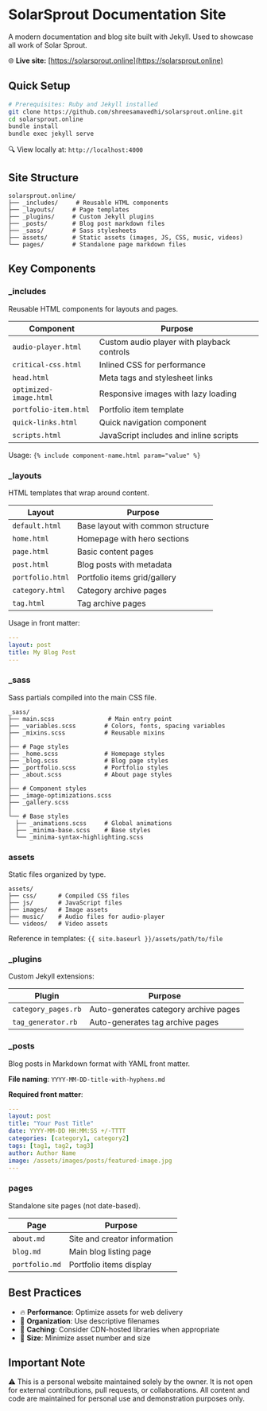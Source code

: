 # SolarSprout Documentation Site

A modern documentation and blog site built with Jekyll. Used to showcase all work of Solar Sprout.

🌐 **Live site:** [https://solarsprout.online](https://solarsprout.online)

## Quick Setup

```bash
# Prerequisites: Ruby and Jekyll installed
git clone https://github.com/shreesamavedhi/solarsprout.online.git
cd solarsprout.online
bundle install
bundle exec jekyll serve
```

🔍 View locally at: `http://localhost:4000`

## Site Structure

```
solarsprout.online/
├── _includes/     # Reusable HTML components
├── _layouts/     # Page templates
├── _plugins/     # Custom Jekyll plugins
├── _posts/       # Blog post markdown files
├── _sass/        # Sass stylesheets
├── assets/       # Static assets (images, JS, CSS, music, videos)
└── pages/        # Standalone page markdown files
```

## Key Components

### _includes

Reusable HTML components for layouts and pages.

| Component | Purpose |
|-----------|----------|
| `audio-player.html` | Custom audio player with playback controls |
| `critical-css.html` | Inlined CSS for performance |
| `head.html` | Meta tags and stylesheet links |
| `optimized-image.html` | Responsive images with lazy loading |
| `portfolio-item.html` | Portfolio item template |
| `quick-links.html` | Quick navigation component |
| `scripts.html` | JavaScript includes and inline scripts |

Usage: `{% include component-name.html param="value" %}`

### _layouts

HTML templates that wrap around content.

| Layout | Purpose |
|--------|----------|
| `default.html` | Base layout with common structure |
| `home.html` | Homepage with hero sections |
| `page.html` | Basic content pages |
| `post.html` | Blog posts with metadata |
| `portfolio.html` | Portfolio items grid/gallery |
| `category.html` | Category archive pages |
| `tag.html` | Tag archive pages |

Usage in front matter:
```yaml
---
layout: post
title: My Blog Post
---
```

### _sass

Sass partials compiled into the main CSS file.

```
_sass/
├── main.scss               # Main entry point
├── _variables.scss        # Colors, fonts, spacing variables
├── _mixins.scss           # Reusable mixins
│
├── # Page styles
├── _home.scss             # Homepage styles
├── _blog.scss             # Blog page styles
├── _portfolio.scss        # Portfolio styles
├── _about.scss            # About page styles
│
├── # Component styles
├── _image-optimizations.scss
├── _gallery.scss
│
└── # Base styles
  ├── _animations.scss     # Global animations
  ├── _minima-base.scss    # Base styles
  └── _minima-syntax-highlighting.scss
```

### assets

Static files organized by type.

```
assets/
├── css/      # Compiled CSS files
├── js/       # JavaScript files
├── images/   # Image assets
├── music/    # Audio files for audio-player
└── videos/   # Video assets
```

Reference in templates: `{{ site.baseurl }}/assets/path/to/file`

### _plugins

Custom Jekyll extensions:

| Plugin | Purpose |
|--------|----------|
| `category_pages.rb` | Auto-generates category archive pages |
| `tag_generator.rb` | Auto-generates tag archive pages |

### _posts

Blog posts in Markdown format with YAML front matter.

**File naming**: `YYYY-MM-DD-title-with-hyphens.md`

**Required front matter**:
```yaml
---
layout: post
title: "Your Post Title"
date: YYYY-MM-DD HH:MM:SS +/-TTTT
categories: [category1, category2]
tags: [tag1, tag2, tag3]
author: Author Name
image: /assets/images/posts/featured-image.jpg
---
```

### pages

Standalone site pages (not date-based).

| Page | Purpose |
|------|----------|
| `about.md` | Site and creator information |
| `blog.md` | Main blog listing page |
| `portfolio.md` | Portfolio items display |

## Best Practices

* 🔥 **Performance**: Optimize assets for web delivery
* 🎨 **Organization**: Use descriptive filenames
* 💼 **Caching**: Consider CDN-hosted libraries when appropriate
* 📰 **Size**: Minimize asset number and size

## Important Note

⚠️ This is a personal website maintained solely by the owner. It is not open for external contributions, pull requests, or collaborations. All content and code are maintained for personal use and demonstration purposes only.

